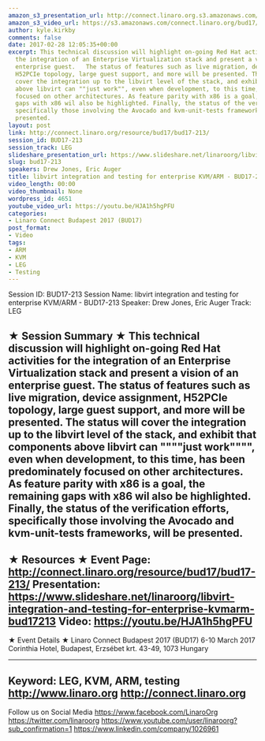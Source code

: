 ```yaml
---
amazon_s3_presentation_url: http://connect.linaro.org.s3.amazonaws.com/bud17/Presentations/BUD17-213%20libvirt%20integration%20and%20testing%20for%20enterprise%20KVM%252FARM.pdf
amazon_s3_video_url: https://s3.amazonaws.com/connect.linaro.org/bud17/Videos/Tuesday/BUD17-213%20libvert%20integration%20and%20testing%20for%20enterprise%20KVM%20%20ARM.mp4
author: kyle.kirkby
comments: false
date: 2017-02-28 12:05:35+00:00
excerpt: This technical discussion will highlight on-going Red Hat activities for
  the integration of an Enterprise Virtualization stack and present a vision of an
  enterprise guest.   The status of features such as live migration, device assignment,
  H52PCIe topology, large guest support, and more will be presented. The status will
  cover the integration up to the libvirt level of the stack, and exhibit that components
  above libvirt can ""just work"", even when development, to this time, has been predominately
  focused on other architectures. As feature parity with x86 is a goal, the remaining
  gaps with x86 wil also be highlighted. Finally, the status of the verification efforts,
  specifically those involving the Avocado and kvm-unit-tests frameworks, will be
  presented.
layout: post
link: http://connect.linaro.org/resource/bud17/bud17-213/
session_id: BUD17-213
session_track: LEG
slideshare_presentation_url: https://www.slideshare.net/linaroorg/libvirt-integration-and-testing-for-enterprise-kvmarm-bud17213
slug: bud17-213
speakers: Drew Jones, Eric Auger
title: libvirt integration and testing for enterprise KVM/ARM - BUD17-213
video_length: 00:00
video_thumbnail: None
wordpress_id: 4651
youtube_video_url: https://youtu.be/HJA1h5hgPFU
categories:
- Linaro Connect Budapest 2017 (BUD17)
post_format:
- Video
tags:
- ARM
- KVM
- LEG
- Testing
---
```


Session ID: BUD17-213
Session Name: libvirt integration and testing for enterprise KVM/ARM - BUD17-213
Speaker: Drew Jones, Eric Auger
Track: LEG

★ Session Summary ★
This technical discussion will highlight on-going Red Hat activities for the integration of an Enterprise Virtualization stack and present a vision of an enterprise guest. The status of features such as live migration, device assignment, H52PCIe topology, large guest support, and more will be presented. The status will cover the integration up to the libvirt level of the stack, and exhibit that components above libvirt can """"just work"""", even when development, to this time, has been predominately focused on other architectures. As feature parity with x86 is a goal, the remaining gaps with x86 wil also be highlighted. Finally, the status of the verification efforts, specifically those involving the Avocado and kvm-unit-tests frameworks, will be presented.
---------------------------------------------------
★ Resources ★
Event Page: http://connect.linaro.org/resource/bud17/bud17-213/
Presentation: https://www.slideshare.net/linaroorg/libvirt-integration-and-testing-for-enterprise-kvmarm-bud17213
Video: https://youtu.be/HJA1h5hgPFU
---------------------------------------------------

★ Event Details ★
Linaro Connect Budapest 2017 (BUD17)
6-10 March 2017
Corinthia Hotel, Budapest,
Erzsébet krt. 43-49,
1073 Hungary

---------------------------------------------------
Keyword: LEG, KVM, ARM, testing
http://www.linaro.org
http://connect.linaro.org
---------------------------------------------------
Follow us on Social Media
https://www.facebook.com/LinaroOrg
https://twitter.com/linaroorg
https://www.youtube.com/user/linaroorg?sub_confirmation=1
https://www.linkedin.com/company/1026961

